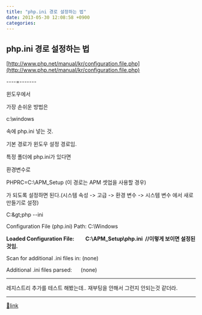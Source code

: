 ```yaml
---
title: "php.ini 경로 설정하는 법"
date: 2013-05-30 12:08:58 +0900
categories: 
---
```

  

php.ini 경로 설정하는 법
-----------------

  
[http://www.php.net/manual/kr/configuration.file.php](http://www.php.net/manual/kr/configuration.file.php)  
  


----=-------

  


윈도우에서

가장 손쉬운 방법은

c:\windows 

속에 php.ini 넣는 것.

기본 경로가 윈도우 설정 경로임.

  


특정 폴더에 php.ini가 있다면

환경변수로

PHPRC=C:\APM_Setup (이 경로는 APM 셋업을 사용할 경우)

가 되도록 설정하면 된다.(시스템 속성 -&gt; 고급 -&gt; 환경 변수 -&gt; 시스템 변수 에서 새로만들기로 설정)

  


C:\&gt;php --ini

Configuration File (php.ini) Path: C:\Windows

**Loaded Configuration File:         C:\APM_Setup\php.ini  //이렇게 보이면 설정된 것임.**

Scan for additional .ini files in: (none)

Additional .ini files parsed:      (none)



  
- - - - - -

레지스트리 추가를 테스트 해봤는데.. 재부팅을 안해서 그런지 안되는것 같더라.

  
  


  ***
[🔗link](http://www.mins01.com/mh/tech/read/836)